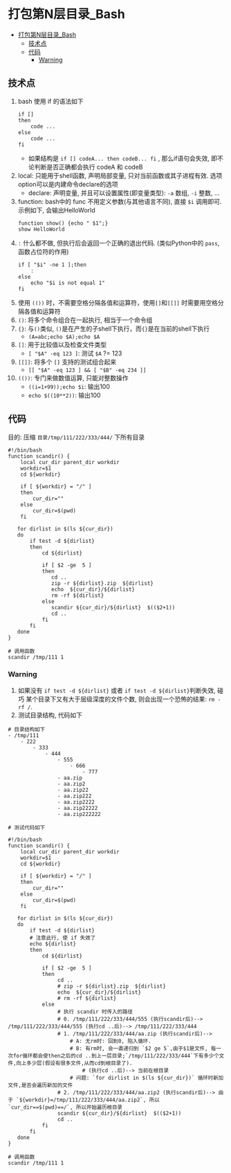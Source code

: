 # 打包第N层目录_Bash

<!-- TOC -->

- [打包第N层目录_Bash](#打包第n层目录_bash)
    - [技术点](#技术点)
    - [代码](#代码)
        - [Warning](#warning)

<!-- /TOC -->

## 技术点
1. bash 使用 if 的语法如下
    ````
    if []
    then
        code ...
    else
        code ...
    fi
    ````
    - 如果结构是 `if [] codeA... then codeB... fi` , 那么if语句会失效, 即不论判断是否正确都会执行 codeA 和 codeB
1. local: 只能用于shell函数, 声明局部变量, 只对当前函数或其子进程有效. 选项option可以是内建命令declare的选项
    - declare: 声明变量, 并且可以设置属性(即变量类型): `-a` 数组, `-i` 整数, ...
2. function: bash中的 func 不用定义参数(与其他语言不同), 直接 `$i` 调用即可. 示例如下, 会输出HelloWorld
    ````
    function show() {echo " $1";}
    show HelloWorld
    ````
3. `:` 什么都不做, 但执行后会返回一个正确的退出代码. (类似Python中的 `pass`, 函数占位符的作用)
    ````
    if [ "$i" -ne 1 ];then
        :
    else
        echo "$i is not equal 1"
    fi
    ````
3. 使用 `(())` 时，不需要空格分隔各值和运算符，使用`[]`和`[[]]` 时需要用空格分隔各值和运算符
3. `()`: 将多个命令组合在一起执行, 相当于一个命令组
3. `{}`: 与`()`类似, `()`是在产生的子shell下执行，而`{}`是在当前的shell下执行
    - `(A=abc;echo $A);echo $A`
3. `[]`: 用于比较值以及检查文件类型
    - `[ "$A" -eq 123 ]`: 测试 `$A` ?= 123
3. `[[]]`: 将多个 `[]` 支持的测试组合起来
    - `[[ "$A" -eq 123 ] && [ "$B" -eq 234 ]]`
3. `(())`: 专门来做数值运算, 只能对整数操作
    - `((i=1+99));echo $i`: 输出100
    - `echo $((10**2))`: 输出100

## 代码
目的: 压缩 `目录/tmp/111/222/333/444/` 下所有目录

````
#!/bin/bash
function scandir() {
    local cur_dir parent_dir workdir
    workdir=$1
    cd ${workdir}
 
    if [ ${workdir} = "/" ]
    then
        cur_dir=""
    else
        cur_dir=$(pwd)
    fi

   for dirlist in $(ls ${cur_dir})
   do
       if test -d ${dirlist}
       then
           cd ${dirlist}

           if [ $2 -ge  5 ]
           then
              cd ..
              zip -r ${dirlist}.zip  ${dirlist}
              echo  ${cur_dir}/${dirlist}
			  rm -rf ${dirlist}
           else
              scandir ${cur_dir}/${dirlist}  $(($2+1))
              cd .. 
           fi
       fi
   done
}

# 调用函数
scandir /tmp/111 1
````

### Warning
1. 如果没有 `if test -d ${dirlist}` 或者 `if test -d ${dirlist}`判断失效, 碰巧 某个目录下又有大于层级深度的文件个数, 则会出现一个恐怖的结果: `rm -rf /`. 
1. 测试目录结构, 代码如下
````
# 目录结构如下
- /tmp/111
    - 222
        - 333
            - 444
                - 555
                    - 666
                        - 777
                - aa.zip
                - aa.zip2
                - aa.zip22
                - aa.zip222
                - aa.zip2222
                - aa.zip22222
                - aa.zip222222

# 测试代码如下

#!/bin/bash
function scandir() {
    local cur_dir parent_dir workdir
    workdir=$1
    cd ${workdir}
 
    if [ ${workdir} = "/" ]
    then
        cur_dir=""
    else
        cur_dir=$(pwd)
    fi

   for dirlist in $(ls ${cur_dir})
   do
       if test -d ${dirlist}
       # 注意此行, 使 if 失效了
       echo ${dirlist}
       then
           cd ${dirlist}

           if [ $2 -ge  5 ]
           then
                cd ..
                # zip -r ${dirlist}.zip  ${dirlist}
                echo  ${cur_dir}/${dirlist}
                # rm -rf ${dirlist}
           else
                # 执行 scandir 时传入的路径
                # 0. /tmp/111/222/333/444/555 (执行scandir后)--> /tmp/111/222/333/444/555 (执行cd ..后)--> /tmp/111/222/333/444
                # 1. /tmp/111/222/333/444/aa.zip (执行scandir后)--> 
                    # A: 无rm时: 回到0, 陷入循环.
                    # B: 有rm时, 会一直递归到 `$2 ge 5`,由于$1是文件, 每一次for循环都会使then之后的cd ..到上一层目录;`/tmp/111/222/333/444`下有多少个文件,向上多少层(假设有很多文件,从而cd到根目录了).
                        # (执行cd ..后)--> 当前在根目录
                    # 问题: `for dirlist in $(ls ${cur_dir})` 循环时新加文件,是否会遍历新加的文件
                # 2. /tmp/111/222/333/444/aa.zip2 (执行scandir后)--> 由于 `${workdir}=/tmp/111/222/333/444/aa.zip2`, 所以 `cur_dir==$(pwd)==/`, 所以开始遍历根目录
                scandir ${cur_dir}/${dirlist}  $(($2+1))
                cd .. 
           fi
       fi
   done
}

# 调用函数
scandir /tmp/111 1
````